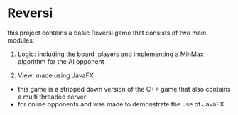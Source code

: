 # Reversi
this project contains a basic Reversi game that consists of two main modules:

1. Logic: including the board ,players and implementing a MinMax algorithm for the AI opponent

2. View: made using JavaFX

* this game is a stripped down version of the C++ game that also contains a multi threaded server 
* for online opponents and was made to demonstrate the use of JavaFX
